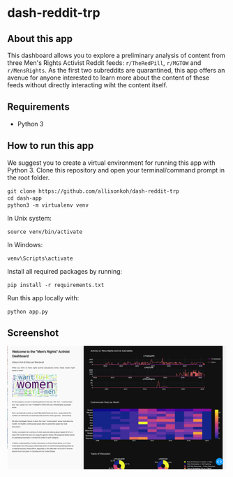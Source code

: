 # dash-reddit-trp

## About this app

This dashboard allows you to explore a preliminary analysis of content from three Men's Rights Activist Reddit feeds: `r/TheRedPill`, `r/MGTOW` and `r/MensRights`. As the first two subreddits are quarantined, this app offers an avenue for anyone interested to learn more about the content of these feeds without directly interacting wiht the content itself.

## Requirements

* Python 3

## How to run this app

We suggest you to create a virtual environment for running this app with Python 3. Clone this repository
and open your terminal/command prompt in the root folder.

```
git clone https://github.com/allisonkoh/dash-reddit-trp
cd dash-app
python3 -m virtualenv venv

```
In Unix system:
```
source venv/bin/activate

```
In Windows:

```
venv\Scripts\activate
```

Install all required packages by running:
```
pip install -r requirements.txt
```

Run this app locally with:
```
python app.py
```

## Screenshot

![screenshot](img/screencapture.png)
